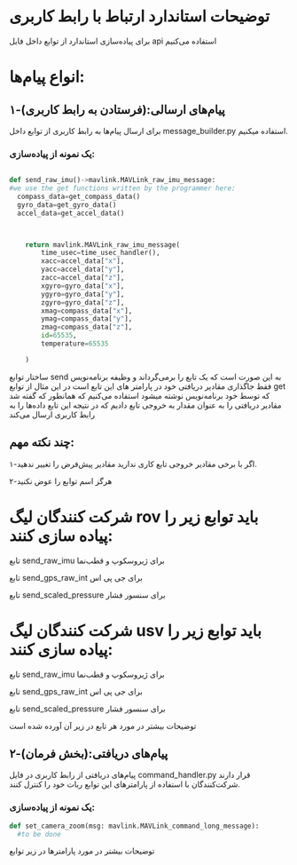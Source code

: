 # توضیحات استاندارد ارتباط با رابط کاربری
برای پیاده‌سازی استاندارد از توابع داخل فایل api استفاده می‌کنیم

# انواع پیام‌ها:

## ۱-پیام‌های ارسالی:(فرستادن به رابط کاربری)

برای ارسال پیام‌ها به رابط کاربری از توابع داخل message_builder.py استفاده میکنیم.

### یک نمونه از پیاده‌سازی:
```python

def send_raw_imu()->mavlink.MAVLink_raw_imu_message:
#we use the get functions written by the programmer here:
  compass_data=get_compass_data()
  gyro_data=get_gyro_data()
  accel_data=get_accel_data()



    return mavlink.MAVLink_raw_imu_message(
        time_usec=time_usec_handler(),
        xacc=accel_data["x"],
        yacc=accel_data["y"],
        zacc=accel_data["z"],
        xgyro=gyro_data["x"],
        ygyro=gyro_data["y"],
        zgyro=gyro_data["z"],
        xmag=compass_data["x"],
        ymag=compass_data["y"],
        zmag=compass_data["z"],
        id=65535,
        temperature=65535

    )


```
ساختار توابع send به این صورت است که یک تابع را برمی‌گرداند و وظیفه برنامه‌نویس فقط جاگذاری مقادیر دریافتی خود در پارامتر های این تابع است
در این مثال از توابع get که توسط خود برنامه‌نویس نوشته میشود استفاده می‌کنیم که همانطور که گفته شد مقادیر دریافتی را به عنوان مقدار به خروجی تابع دادیم که در نتیجه این تابع داده‌ها را به رابط کاربری ارسال می‌کند
## چند نکته مهم:
۱-اگر با برخی مقادیر خروجی تابع کاری ندارید مقادیر پیش‌فرض را تغییر ندهید.

۲-هرگز اسم توابع را عوض نکنید
# شرکت کنندگان لیگ rov  باید توابع زیر را پیاده سازی کنند:
تابع send_raw_imu برای ژیروسکوپ و قطب‌نما

تابع send_gps_raw_int برای جی پی اس

تابع send_scaled_pressure برای سنسور فشار

# شرکت کنندگان لیگ usv  باید توابع زیر را پیاده سازی کنند:
تابع send_raw_imu برای ژیروسکوپ و قطب‌نما

تابع send_gps_raw_int برای جی پی اس

تابع send_scaled_pressure برای سنسور فشار

توضیحات بیشتر در مورد هر تابع در زیر آن آورده شده است

## ۲-پیام‌های دریافتی:(بخش فرمان)
پیام‌های دریافتی از رابط کاربری در فایل command_handler.py قرار دارند شرکت‌کنندگان با استفاده از پارامترهای این توابع ربات خود را کنترل کنند.

### یک نمونه از پیاده‌سازی:





```python
def set_camera_zoom(msg: mavlink.MAVLink_command_long_message):
  #to be done


```

توضیحات بیشتر در مورد پارامتر‌ها در زیر توابع



